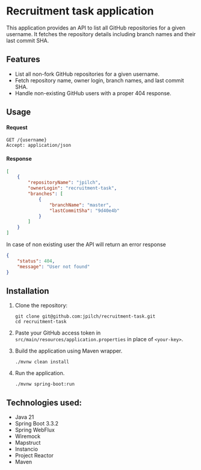 # Recruitment task application

This application provides an API to list all GitHub repositories for a given username. It fetches the repository details including branch names and their last commit SHA.

## Features

- List all non-fork GitHub repositories for a given username.
- Fetch repository name, owner login, branch names, and last commit SHA.
- Handle non-existing GitHub users with a proper 404 response.

## Usage

#### Request

```
GET /{username}
Accept: application/json
```

#### Response

```json
[
    {
        "repositoryName": "jpilch",
        "ownerLogin": "recruitment-task",
        "branches": [
            {
                "branchName": "master",
                "lastCommitSha": "9d40e4b"
            }
        ]
    }
]
```

In case of non existing user the API will return an error response

```json
{
    "status": 404,
    "message": "User not found"
}
```

## Installation

1. Clone the repository: 
    ```shell
    git clone git@github.com:jpilch/recruitment-task.git
    cd recruitment-task
    ```
2. Paste your GitHub access token in ```src/main/resources/application.properties``` in place of ```<your-key>```.

2. Build the application using Maven wrapper.

   ```shell
   ./mvnw clean install
   ```

3. Run the application.

    ```
    ./mvnw spring-boot:run
    ```


## Technologies used:

 - Java 21
 - Spring Boot 3.3.2
 - Spring WebFlux
 - Wiremock
 - Mapstruct
 - Instancio
 - Project Reactor
 - Maven
